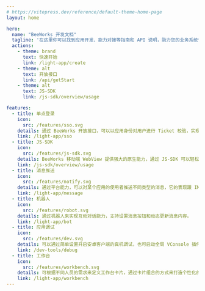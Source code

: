 ```yaml
---
# https://vitepress.dev/reference/default-theme-home-page
layout: home

hero:
  name: "BeeWorks 开发文档"
  tagline: '在这里你可以找到应用开发、能力对接等指南和 API 说明，助力您的业务系统快速移动化、数字化。'
  actions:
    - theme: brand
      text: 快速开始
      link: /light-app/create
    - theme: alt
      text: 开放接口
      link: /api/getStart
    - theme: alt
      text: JS-SDK
      link: /js-sdk/overview/usage

features:
  - title: 单点登录
    icon: 
      src: /features/sso.svg
    details: 通过 BeeWorks 开放接口，可以以应用身份对用户进行 Ticket 校验，实现单点登录。
    link: /light-app/sso
  - title: JS-SDK
    icon: 
      src: /features/js-sdk.svg
    details: BeeWorks 移动端 WebView 提供强大的原生能力，通过 JS-SDK 可以轻松在 H5 应用中调用原生能力，例如拍照、二维码识别等。
    link: /js-sdk/overview/usage
  - title: 消息推送
    icon: 
      src: /features/notify.svg
    details: 通过平台能力，可以对某个应用的使用者推送不同类型的消息，它的表现跟 IM 聊天类似，会产生一个应用会话，并且可以打开阅读所有消息。
    link: /light-app/message
  - title: 机器人
    icon: 
      src: /features/robot.svg
    details: 通过机器人来实现互动对话能力，支持设置消息按钮和动态更新消息内容。
    link: /light-app/bot
  - title: 应用调试
    icon: 
      src: /features/dev.svg
    details: 可以通过简单设置开启安卓客户端的真机调试，也可启动全局 VConsole 插件，快速调试定位问题。
    link: /dev-tools/debug
  - title: 工作台
    icon: 
      src: /features/workbench.svg
    details: 可根据不同人员的需求来定义工作台卡片，通过卡片组合的方式来打造个性化的工作台，真正实现“千人千面”。
    link: /light-app/workbench
---
```


<style>
:root {
  --vp-home-hero-name-color: transparent;
  --vp-home-hero-name-background: -webkit-linear-gradient(120deg, #bd34fe 30%, #41d1ff);

  --vp-home-hero-image-background-image: linear-gradient(-45deg, #bd34fe 50%, #47caff 50%);
  --vp-home-hero-image-filter: blur(44px);
}

@media (min-width: 640px) {
  :root {
    --vp-home-hero-image-filter: blur(56px);
  }
}

@media (min-width: 960px) {
  :root {
    --vp-home-hero-image-filter: blur(68px);
  }
}

.footer__link-item,
.footer_copyright {
  text-decoration-line: none !important;
}

.footer__link-item:hover,
.footer_copyright:hover {
  color: var(--vp-c-brand-1) !important;
  text-decoration-line: underline !important;
}
</style>